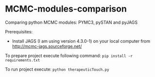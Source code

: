 # MCMC-modules-comparison
Comparing python MCMC modules: PYMC3, pySTAN and pyJAGS


Prerequisites:
- Install JAGS (I am using version 4.3.0-1) on your local computer from http://mcmc-jags.sourceforge.net/

To prepare project execute following command:
    ```
    pip install -r requirements.txt
    ```

To run project execute:
	```
	python therapeuticTouch.py
	```
